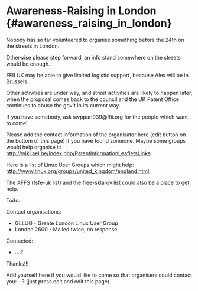 # Awareness-Raising in London {#awareness_raising_in_london}

Nobody has so far volunteered to organise something before the 24th on
the streets in London.

Otherwise please step forward, an info stand somewhere on the streets
would be enough.

FFII UK may be able to give limited logistic support, because Alex will
be in Brussels.

Other activities are under way, and street activities are likely to
happen later, when the proposal comes back to the council and the UK
Patent Office continues to abuse the gov\'t in its current way.

If you have somebody, ask swpparl039\@ffii.org for the people which want
to come!

Please add the contact information of the organisator here (edit button
on the bottom of this page) if you have found someone. Maybe some groups
would help organise it:
<http://wiki.ael.be/index.php/PatentInformationLeafletsLinks>

Here is a list of Linux User Groups which might help:
<http://www.linux.org/groups/united_kingdom/england.html>

The AFFS (fsfe-uk list) and the free-sklarov list could also be a place
to get help.

Todo:

Contact organisations:

-   GLLUG - Greate London Linux User Group
-   London 2600 - Mailed twice, no response

Contacted:

-   \....?

Thanks!!!

Add yourself here if you would like to come so that organisers could
contact you: - ? (just press edit and edit this page)
